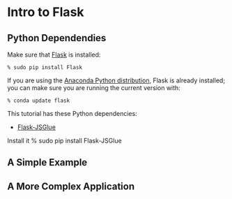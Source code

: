 # Intro to Flask

Python Dependendies
-------------------

Make sure that [Flask](https://pypi.python.org/pypi/Flask/) is installed:

    % sudo pip install Flask

If you are using the [Anaconda Python distribution](http://www.continuum.io), Flask is already installed; you can make sure you are running the current version with:

    % conda update flask

This tutorial has these Python dependencies:

 * [Flask-JSGlue](http://stewartjpark.com/Flask-JSGlue/)

Install it
    % sudo pip install Flask-JSGlue

A Simple Example
----------------

A More Complex Application
--------------------------
